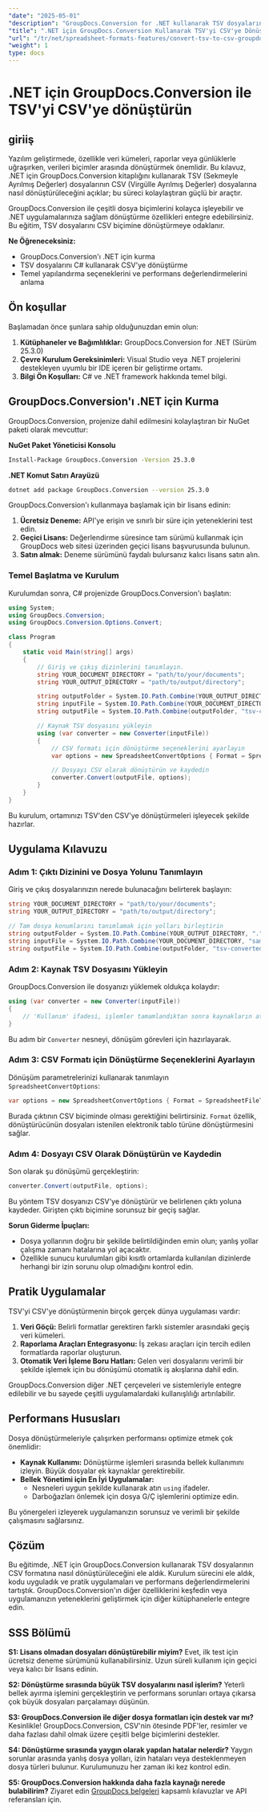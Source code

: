 ```yaml
---
"date": "2025-05-01"
"description": "GroupDocs.Conversion for .NET kullanarak TSV dosyalarını CSV formatına nasıl kolayca dönüştüreceğinizi öğrenin. Bu eğitim adım adım rehberlik ve kod örnekleri sağlar."
"title": ".NET için GroupDocs.Conversion Kullanarak TSV'yi CSV'ye Dönüştürme Kapsamlı Bir Kılavuz"
"url": "/tr/net/spreadsheet-formats-features/convert-tsv-to-csv-groupdocs-conversion-net/"
"weight": 1
type: docs
---
```

# .NET için GroupDocs.Conversion ile TSV'yi CSV'ye dönüştürün

## giriiş

Yazılım geliştirmede, özellikle veri kümeleri, raporlar veya günlüklerle uğraşırken, verileri biçimler arasında dönüştürmek önemlidir. Bu kılavuz, .NET için GroupDocs.Conversion kitaplığını kullanarak TSV (Sekmeyle Ayrılmış Değerler) dosyalarının CSV (Virgülle Ayrılmış Değerler) dosyalarına nasıl dönüştürüleceğini açıklar; bu süreci kolaylaştıran güçlü bir araçtır.

GroupDocs.Conversion ile çeşitli dosya biçimlerini kolayca işleyebilir ve .NET uygulamalarınıza sağlam dönüştürme özellikleri entegre edebilirsiniz. Bu eğitim, TSV dosyalarını CSV biçimine dönüştürmeye odaklanır.

**Ne Öğreneceksiniz:**
- GroupDocs.Conversion'ı .NET için kurma
- TSV dosyalarını C# kullanarak CSV'ye dönüştürme
- Temel yapılandırma seçeneklerini ve performans değerlendirmelerini anlama

## Ön koşullar

Başlamadan önce şunlara sahip olduğunuzdan emin olun:
1. **Kütüphaneler ve Bağımlılıklar:** GroupDocs.Conversion for .NET (Sürüm 25.3.0)
2. **Çevre Kurulum Gereksinimleri:** Visual Studio veya .NET projelerini destekleyen uyumlu bir IDE içeren bir geliştirme ortamı.
3. **Bilgi Ön Koşulları:** C# ve .NET framework hakkında temel bilgi.

## GroupDocs.Conversion'ı .NET için Kurma

GroupDocs.Conversion, projenize dahil edilmesini kolaylaştıran bir NuGet paketi olarak mevcuttur:

**NuGet Paket Yöneticisi Konsolu**
```bash
Install-Package GroupDocs.Conversion -Version 25.3.0
```

**\.NET Komut Satırı Arayüzü**
```bash
dotnet add package GroupDocs.Conversion --version 25.3.0
```

GroupDocs.Conversion'ı kullanmaya başlamak için bir lisans edinin:
1. **Ücretsiz Deneme:** API'ye erişin ve sınırlı bir süre için yeteneklerini test edin.
2. **Geçici Lisans:** Değerlendirme süresince tam sürümü kullanmak için GroupDocs web sitesi üzerinden geçici lisans başvurusunda bulunun.
3. **Satın almak:** Deneme sürümünü faydalı bulursanız kalıcı lisans satın alın.

### Temel Başlatma ve Kurulum

Kurulumdan sonra, C# projenizde GroupDocs.Conversion'ı başlatın:
```csharp
using System;
using GroupDocs.Conversion;
using GroupDocs.Conversion.Options.Convert;

class Program
{
    static void Main(string[] args)
    {
        // Giriş ve çıkış dizinlerini tanımlayın.
        string YOUR_DOCUMENT_DIRECTORY = "path/to/your/documents";
        string YOUR_OUTPUT_DIRECTORY = "path/to/output/directory";

        string outputFolder = System.IO.Path.Combine(YOUR_OUTPUT_DIRECTORY, ".");
        string inputFile = System.IO.Path.Combine(YOUR_DOCUMENT_DIRECTORY, "sample.tsv");
        string outputFile = System.IO.Path.Combine(outputFolder, "tsv-converted-to.csv");

        // Kaynak TSV dosyasını yükleyin
        using (var converter = new Converter(inputFile))
        {
            // CSV formatı için dönüştürme seçeneklerini ayarlayın
            var options = new SpreadsheetConvertOptions { Format = SpreadsheetFileType.Csv };

            // Dosyayı CSV olarak dönüştürün ve kaydedin
            converter.Convert(outputFile, options);
        }
    }
}
```
Bu kurulum, ortamınızı TSV'den CSV'ye dönüştürmeleri işleyecek şekilde hazırlar.

## Uygulama Kılavuzu

### Adım 1: Çıktı Dizinini ve Dosya Yolunu Tanımlayın

Giriş ve çıkış dosyalarınızın nerede bulunacağını belirterek başlayın:
```csharp
string YOUR_DOCUMENT_DIRECTORY = "path/to/your/documents";
string YOUR_OUTPUT_DIRECTORY = "path/to/output/directory";

// Tam dosya konumlarını tanımlamak için yolları birleştirin
string outputFolder = System.IO.Path.Combine(YOUR_OUTPUT_DIRECTORY, ".");
string inputFile = System.IO.Path.Combine(YOUR_DOCUMENT_DIRECTORY, "sample.tsv");
string outputFile = System.IO.Path.Combine(outputFolder, "tsv-converted-to.csv");
```

### Adım 2: Kaynak TSV Dosyasını Yükleyin

GroupDocs.Conversion ile dosyanızı yüklemek oldukça kolaydır:
```csharp
using (var converter = new Converter(inputFile))
{
    // 'Kullanım' ifadesi, işlemler tamamlandıktan sonra kaynakların atılmasını sağlar.
}
```
Bu adım bir `Converter` nesneyi, dönüşüm görevleri için hazırlayarak.

### Adım 3: CSV Formatı için Dönüştürme Seçeneklerini Ayarlayın

Dönüşüm parametrelerinizi kullanarak tanımlayın `SpreadsheetConvertOptions`:
```csharp
var options = new SpreadsheetConvertOptions { Format = SpreadsheetFileType.Csv };
```
Burada çıktının CSV biçiminde olması gerektiğini belirtirsiniz. `Format` özellik, dönüştürücünün dosyaları istenilen elektronik tablo türüne dönüştürmesini sağlar.

### Adım 4: Dosyayı CSV Olarak Dönüştürün ve Kaydedin

Son olarak şu dönüşümü gerçekleştirin:
```csharp
converter.Convert(outputFile, options);
```
Bu yöntem TSV dosyanızı CSV'ye dönüştürür ve belirlenen çıktı yoluna kaydeder. Girişten çıktı biçimine sorunsuz bir geçiş sağlar.

**Sorun Giderme İpuçları:**
- Dosya yollarının doğru bir şekilde belirtildiğinden emin olun; yanlış yollar çalışma zamanı hatalarına yol açacaktır.
- Özellikle sunucu kurulumları gibi kısıtlı ortamlarda kullanılan dizinlerde herhangi bir izin sorunu olup olmadığını kontrol edin.

## Pratik Uygulamalar

TSV'yi CSV'ye dönüştürmenin birçok gerçek dünya uygulaması vardır:
1. **Veri Göçü:** Belirli formatlar gerektiren farklı sistemler arasındaki geçiş veri kümeleri.
2. **Raporlama Araçları Entegrasyonu:** İş zekası araçları için tercih edilen formatlarda raporlar oluşturun.
3. **Otomatik Veri İşleme Boru Hatları:** Gelen veri dosyalarını verimli bir şekilde işlemek için bu dönüşümü otomatik iş akışlarına dahil edin.

GroupDocs.Conversion diğer .NET çerçeveleri ve sistemleriyle entegre edilebilir ve bu sayede çeşitli uygulamalardaki kullanışlılığı artırılabilir.

## Performans Hususları

Dosya dönüştürmeleriyle çalışırken performansı optimize etmek çok önemlidir:
- **Kaynak Kullanımı:** Dönüştürme işlemleri sırasında bellek kullanımını izleyin. Büyük dosyalar ek kaynaklar gerektirebilir.
- **Bellek Yönetimi için En İyi Uygulamalar:**
  - Nesneleri uygun şekilde kullanarak atın `using` ifadeler.
  - Darboğazları önlemek için dosya G/Ç işlemlerini optimize edin.

Bu yönergeleri izleyerek uygulamanızın sorunsuz ve verimli bir şekilde çalışmasını sağlarsınız.

## Çözüm

Bu eğitimde, .NET için GroupDocs.Conversion kullanarak TSV dosyalarının CSV formatına nasıl dönüştürüleceğini ele aldık. Kurulum sürecini ele aldık, kodu uyguladık ve pratik uygulamaları ve performans değerlendirmelerini tartıştık. GroupDocs.Conversion'ın diğer özelliklerini keşfedin veya uygulamanızın yeteneklerini geliştirmek için diğer kütüphanelerle entegre edin.

## SSS Bölümü

**S1: Lisans olmadan dosyaları dönüştürebilir miyim?**
Evet, ilk test için ücretsiz deneme sürümünü kullanabilirsiniz. Uzun süreli kullanım için geçici veya kalıcı bir lisans edinin.

**S2: Dönüştürme sırasında büyük TSV dosyalarını nasıl işlerim?**
Yeterli bellek ayırma işlemini gerçekleştirin ve performans sorunları ortaya çıkarsa çok büyük dosyaları parçalamayı düşünün.

**S3: GroupDocs.Conversion ile diğer dosya formatları için destek var mı?**
Kesinlikle! GroupDocs.Conversion, CSV'nin ötesinde PDF'ler, resimler ve daha fazlası dahil olmak üzere çeşitli belge biçimlerini destekler.

**S4: Dönüştürme sırasında yaygın olarak yapılan hatalar nelerdir?**
Yaygın sorunlar arasında yanlış dosya yolları, izin hataları veya desteklenmeyen dosya türleri bulunur. Kurulumunuzu her zaman iki kez kontrol edin.

**S5: GroupDocs.Conversion hakkında daha fazla kaynağı nerede bulabilirim?**
Ziyaret edin [GroupDocs belgeleri](https://docs.groupdocs.com/conversion/net/) kapsamlı kılavuzlar ve API referansları için.